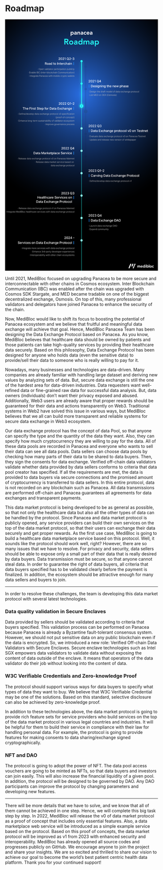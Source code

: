 # Roadmap

![](images/roadmap.png)

Until 2021, MediBloc focused on upgrading Panacea to be more secure and interconnectable with other chains in Cosmos ecosystem. Inter Blockchain Communication (IBC) was enabled after the chain was upgraded with Cosmos SDK Stargate, and MED became tradable on one of the biggest decentralized exchange, Osmosis. On top of this, many professional validators and delegators have joined Panacea to enhance the security of the chain.

Now, MediBloc would like to shift its focus to boosting the potential of Panacea ecosystem and we believe that fruitful and meaningful data exchange will achieve that goal. Hence, MediBloc Panacea Team has been designing the Data Exchange Protocol based on Panacea. As you know, MediBloc believes that healthcare data should be owned by patients and those patients can take high-quality services by providing their healthcare data securely. Based on this philosophy, Data Exchange Protocol has been designed for anyone who holds data (even the sensitive data) to provide/sell their data to someone who is really willing to pay for it.

Nowadays, many businesses and technologies are data-driven. Many companies are already familiar with handling large dataset and deriving new values by analyzing sets of data. But, secure data exchange is still the one of the hardest area for data-driven industries. Data requesters want well-refined data or fine-grained raw data for successful data analysis. But, data owners (individuals) don’t want their privacy exposed and abused. Additionally, Web3 users are already aware that proper rewards should be guaranteed for their data and actions transparently on Web3. Traditional systems in Web2 have solved this issue in various ways, but MediBloc believes that we all can build more transparent and reliable systems for secure data exchange in Web3 ecosystem. 

Our data exchange protocol has the concept of data Pool, so that anyone can specify the type and the quantity of the data they want. Also, they can specify how much cryptocurrency they are willing to pay for the data. All of these data pools are recorded in Panacea and everyone who wants to sell their data can see all data pools. Data sellers can choose data pools by checking how many parts of their data to be shared to data buyers. Then, they sign the consents for data exchange. Verified off-chain data validators validate whether data provided by data sellers conforms to criteria that data pool creator has specified. If all the requirements are met, the data is provided to data buyers via secure connections and the promised amount of cryptocurrency is transferred to data sellers. In this entire protocol, data is not recorded on any blockchain such as Panacea. All data transmissions are performed off-chain and Panacea guarantees all agreements for data exchanges and transparent payments.

This data market protocol is being developed to be as general as possible, so that not only the healthcare data but also all the other types of data can be handled by the protocol. Since Panacea and data market protocol is publicly opened, any service providers can build their own services on the top of the data market protocol, so that their users can exchange their data securely and get proper rewards. As the first use case, MediBloc is going to build a healthcare data marketplace service based on this protocol.
Well, it sounds like the protocol should work well, right? However, there are so many issues that we have to resolve. For privacy and security, data sellers should be able to expose only a small part of their data that is really desired by data buyers. Data transmission must be secure, so that anyone cannot steal data. In order to guarantee the right of data buyers, all criteria that data buyers specified has to be validated clearly before the payment is finalized. In addition, the ecosystem should be attractive enough for many data sellers and buyers to join. 

---

In order to resolve these challenges, the team is developing this data market protocol with several latest technologies. 

### Data quality validation in Secure Enclaves

Data provided by sellers should be validated according to criteria that buyers specified. This validation process can be performed on Panacea because Panacea is already a Byzantine fault-tolerant consensus system. However, we should not put sensitive data on any public blockchain even if the data is encrypted. So, we introduced a new role: Verified Off-chain Data Validators with Secure Enclaves. Secure enclave technologies such as Intel SGX empowers data validators to validate data without exposing the content of data outside of the enclave. It means that operators of the data validator do their job without looking into the content of data. 

### W3C Verifiable Credentials and Zero-knowledge Proof

The protocol should support various ways for data buyers to specify what types of data they want to buy. We believe that W3C Verifiable Credential may be one of the solutions. Based on this standard, selective disclosure can also be achieved by zero-knowledge proof. 

In addition to these technologies above, the data market protocol is going to provide rich feature sets for service providers who build services on the top of the data market protocol in various legal countries and industries. It will be helpful for them to build their service in compliance with their law for handling personal data. For example, the protocol is going to provide features for making consents to data sharing/exchange signed cryptographically.

### NFT and DAO

The protocol is going to adopt the power of NFT. The data pool access vouchers are going to be minted as NFTs, so that data buyers and investors can join easily. This will also increase the financial liquidity of a given pool. In addition, the protocol will be designed to be governed by DAO. Any DAO participants can improve the protocol by changing parameters and developing new features.

---

There will be more details that we have to solve, and we know that all of them cannot be achieved in one step. Hence, we will complete this big task step by step. In 2022, MediBloc will release the v0 of data market protocol as a proof of concept that includes only essential features. Also, a data marketplace web service will be introduced as a simple example service based on the protocol. Based on this proof of concepts, the data market protocol will be improved as v1 from 2023 with enhanced security and interoperability. MediBloc has already opened all source codes and progresses publicly on GitHub. We encourage anyone to join the project and share your insights. 
We are so excited and thrilled to share our vision to achieve our goal to become the world’s best patient centric health data platform. Thank you for your continued support! 
